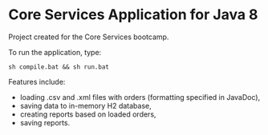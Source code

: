 # Core Services Application for Java 8
Project created for the Core Services bootcamp.

To run the application, type:
```
sh compile.bat && sh run.bat
```

Features include:
- loading .csv and .xml files with orders (formatting specified in JavaDoc),
- saving data to in-memory H2 database,
- creating reports based on loaded orders,
- saving reports.
